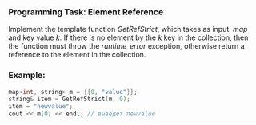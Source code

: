 ### Programming Task: Element Reference 

Implement the template function _GetRefStrict_, which takes as input: _map_ and key value _k_. If there is no element by the _k_ key in the collection, then the function must throw the _runtime_error_ exception, otherwise return a reference to the element in the collection.

### Example:
```objectivec
map<int, string> m = {{0, "value"}};
string& item = GetRefStrict(m, 0);
item = "newvalue";
cout << m[0] << endl; // выведет newvalue
```